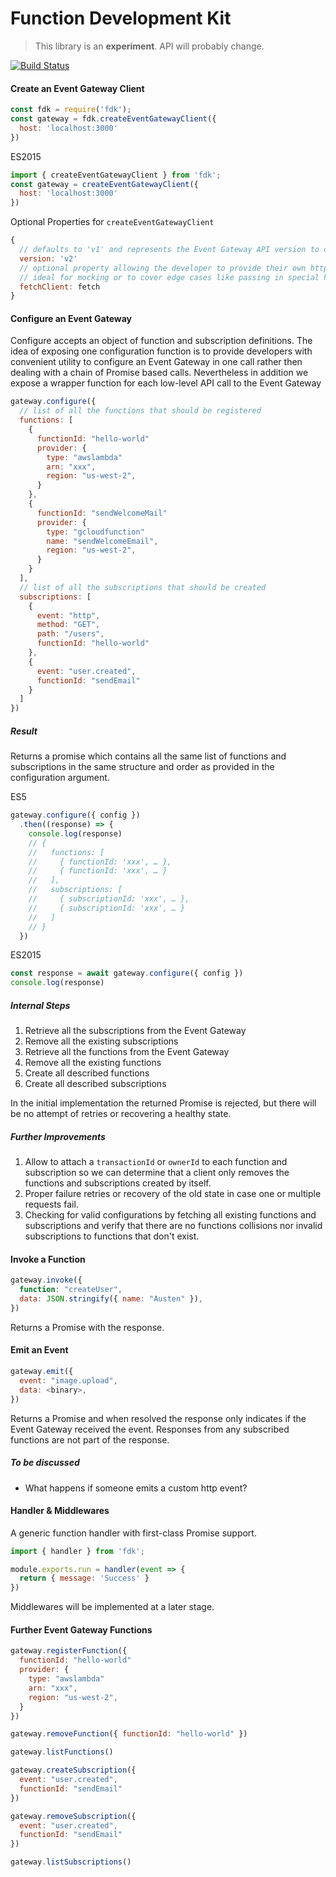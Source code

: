 # Function Development Kit

> This library is an **experiment**. API will probably change.

[![Build Status](https://travis-ci.org/serverless/fdk.svg?branch=master)](https://travis-ci.org/serverless/fdk)

#### Create an Event Gateway Client

```js
const fdk = require('fdk');
const gateway = fdk.createEventGatewayClient({
  host: 'localhost:3000'
})
```

ES2015

```js
import { createEventGatewayClient } from 'fdk';
const gateway = createEventGatewayClient({
  host: 'localhost:3000'
})
```

Optional Properties for `createEventGatewayClient`

```js
{
  // defaults to 'v1' and represents the Event Gateway API version to connect to
  version: 'v2'
  // optional property allowing the developer to provide their own http lib
  // ideal for mocking or to cover edge cases like passing in special headers
  fetchClient: fetch
}
```

#### Configure an Event Gateway

Configure accepts an object of function and subscription definitions. The idea of exposing one configuration function is to provide developers with convenient utility to configure an Event Gateway in one call rather then dealing with a chain of Promise based calls. Nevertheless in addition we expose a wrapper function for each low-level API call to the Event Gateway

```js
gateway.configure({
  // list of all the functions that should be registered
  functions: [
    {
      functionId: "hello-world"
      provider: {
        type: "awslambda"
        arn: "xxx",
        region: "us-west-2",
      }
    },
    {
      functionId: "sendWelcomeMail"
      provider: {
        type: "gcloudfunction"
        name: "sendWelcomeEmail",
        region: "us-west-2",
      }
    }
  ],
  // list of all the subscriptions that should be created
  subscriptions: [
    {
      event: "http",
      method: "GET",
      path: "/users",
      functionId: "hello-world"
    },
    {
      event: "user.created",
      functionId: "sendEmail"
    }
  ]
})
```

##### Result

Returns a promise which contains all the same list of functions and subscriptions in the same structure and order as provided in the configuration argument.

ES5

```js
gateway.configure({ config })
  .then((response) => {
    console.log(response)
    // {
    //   functions: [
    //     { functionId: 'xxx', … },
    //     { functionId: 'xxx', … }
    //   ],
    //   subscriptions: [
    //     { subscriptionId: 'xxx', … },
    //     { subscriptionId: 'xxx', … }
    //   ]
    // }
  })
```

ES2015

```js
const response = await gateway.configure({ config })
console.log(response)
```

##### Internal Steps

1. Retrieve all the subscriptions from the Event Gateway
2. Remove all the existing subscriptions
3. Retrieve all the functions from the Event Gateway
4. Remove all the existing functions
5. Create all described functions
6. Create all described subscriptions

In the initial implementation the returned Promise is rejected, but there will be no attempt of retries or recovering a healthy state.

##### Further Improvements

1. Allow to attach a `transactionId` or `ownerId` to each function and subscription so we can determine that a client only removes the functions and subscriptions created by itself.
2. Proper failure retries or recovery of the old state in case one or multiple requests fail.
3. Checking for valid configurations by fetching all existing functions and subscriptions and verify that there are no functions collisions nor invalid subscriptions to functions that don't exist.

#### Invoke a Function

```js
gateway.invoke({
  function: "createUser",
  data: JSON.stringify({ name: "Austen" }),
})
```

Returns a Promise with the response.

#### Emit an Event

```js
gateway.emit({
  event: "image.upload",
  data: <binary>,
})
```

Returns a Promise and when resolved the response only indicates if the Event Gateway received the event.
Responses from any subscribed functions are not part of the response.

##### To be discussed

- What happens if someone emits a custom http event?

#### Handler & Middlewares

A generic function handler with first-class Promise support.

```js
import { handler } from 'fdk';

module.exports.run = handler(event => {
  return { message: 'Success' }
})
```

Middlewares will be implemented at a later stage.

#### Further Event Gateway Functions

```js
gateway.registerFunction({
  functionId: "hello-world"
  provider: {
    type: "awslambda"
    arn: "xxx",
    region: "us-west-2",
  }
})

gateway.removeFunction({ functionId: "hello-world" })

gateway.listFunctions()

gateway.createSubscription({
  event: "user.created",
  functionId: "sendEmail"
})

gateway.removeSubscription({
  event: "user.created",
  functionId: "sendEmail"
})

gateway.listSubscriptions()
```
